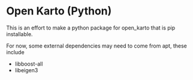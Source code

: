 # Open Karto (Python)

This is an effort to make a python package for open_karto that is pip installable.

For now, some external dependencies may need to come from apt, these include
- libboost-all
- libeigen3
